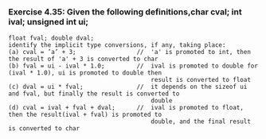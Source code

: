 ### Exercise 4.35: Given the following definitions,char cval; int ival; unsigned int ui;
    float fval; double dval;
    identify the implicit type conversions, if any, taking place:
    (a) cval = ’a’ + 3;                 //  'a' is promoted to int, then the result of 'a' + 3 is converted to char
    (b) fval = ui - ival * 1.0;         //  ival is promoted to double for (ival * 1.0), ui is promoted to double then   
                                            result is converted to float
    (c) dval = ui * fval;               //  it depends on the sizeof ui and fval, but finally the result is converted to 
                                            double
    (d) cval = ival + fval + dval;      //  ival is promoted to float, then the result(ival + fval) is promoted to 
                                            double, and the final result is converted to char
            
